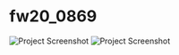 # fw20_0869

![Project Screenshot]([response.png](https://raw.githubusercontent.com/ApexSpunk/fw20_0869/master/question1/screenshot/response.png)https://raw.githubusercontent.com/ApexSpunk/fw20_0869/master/question1/screenshot/response.png)
![Project Screenshot]([timeout.png](https://raw.githubusercontent.com/ApexSpunk/fw20_0869/master/question1/screenshot/timeout.png)https://raw.githubusercontent.com/ApexSpunk/fw20_0869/master/question1/screenshot/timeout.png)
